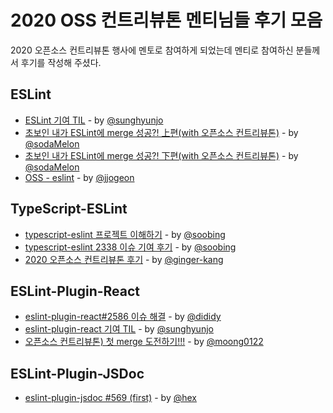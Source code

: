 <!--meta
title: 2020 OSS 컨트리뷰톤 멘티님들 후기 모음
description: 2020 OSS 컨트리뷰톤 멘티님들의 후기 모음
keywords: OSS 컨트리뷰톤, 컨트리뷰톤, 컨트리뷰톤 참가 후기
-->

# 2020 OSS 컨트리뷰톤 멘티님들 후기 모음

2020 오픈소스 컨트리뷰톤 행사에 멘토로 참여하게 되었는데 멘티로 참여하신 분들께서 후기를 작성해 주셨다.

## ESLint 

- [ESLint 기여 TIL](https://github.com/sunghyunjo/TIL/blob/master/etc/ESLint%20Contribution%20review.md) - by [@sunghyunjo](https://github.com/sunghyunjo) 
- [초보인 내가 ESLint에 merge 성공?! 上편(with 오픈소스 컨트리뷰톤)](https://velog.io/@soda-melon/eslint-contributed1) - by [@sodaMelon](https://github.com/sodaMelon)
- [초보인 내가 ESLint에 merge 성공?! 下편(with 오픈소스 컨트리뷰톤)](https://velog.io/@soda-melon/eslint-contributed2) - by [@sodaMelon](https://github.com/sodaMelon)
- [OSS - eslint](https://jjogeon.github.io/posts/OSS-eslint/) - by [@jjogeon](https://github.com/JJoGeon)

## TypeScript-ESLint

- [typescript-eslint 프로젝트 이해하기](https://blog.naver.com/qls0147/222087641506) - by [@soobing](https://github.com/soobing)
- [typescript-eslint 2338 이슈 기여 후기](https://blog.naver.com/qls0147/222082041854) - by [@soobing](https://github.com/soobing)
- [2020 오픈소스 컨트리뷰톤 후기](https://gingerkang.tistory.com/93) - by [@ginger-kang](https://github.com/ginger-kang)

## ESLint-Plugin-React

- [eslint-plugin-react#2586 이슈 해결](https://dididy.github.io/til/retrospect/2020-08-contributhon) - by [@dididy](https://github.com/dididy)
- [eslint-plugin-react 기여 TIL](https://github.com/sunghyunjo/TIL/blob/master/etc/eslint-plugin-react%20contribution%20review.md) - by [@sunghyunjo](https://github.com/sunghyunjo) 
- [오픈소스 컨트리뷰톤) 첫 merge 도전하기!!!](https://velog.io/@jacob0122/%EC%98%A4%ED%94%88%EC%86%8C%EC%8A%A4-%EC%BB%A8%ED%8A%B8%EB%A6%AC%EB%B7%B0%ED%86%A4-%EC%B2%AB-merge-%EB%8F%84%EC%A0%84%ED%95%98%EA%B8%B0) - by [@moong0122](https://github.com/Moong0122)

## ESLint-Plugin-JSDoc

- [eslint-plugin-jsdoc #569 (first)](https://hyex.github.io/unclassified/2020/09/09/uncalssified-contribution1/) - by [@hex](https://github.com/hyex)




